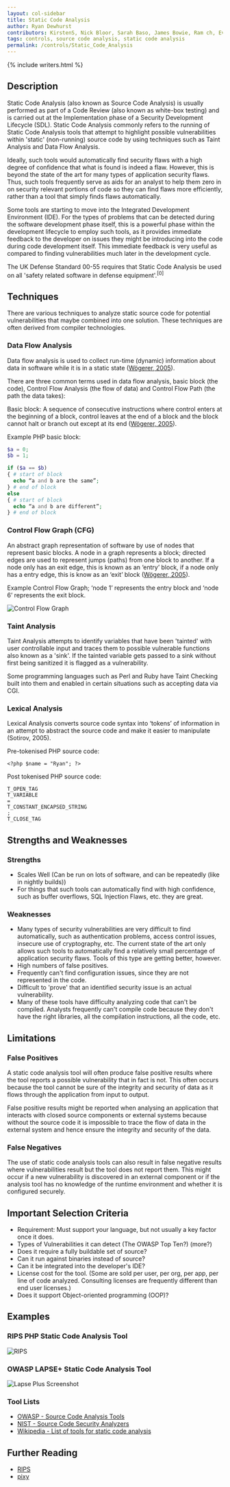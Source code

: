 ```yaml
---
layout: col-sidebar
title: Static Code Analysis
author: Ryan Dewhurst
contributors: KirstenS, Nick Bloor, Sarah Baso, James Bowie, Ram ch, EvgeniyRyzhkov, Iberiam, Ann.campbell, Ejohn20, Jonathan Marcil, Christina Schelin, Jie Wang, Fabian, Achim, Dirk Wetter, kingthorin
tags: controls, source code analysis, static code analysis
permalink: /controls/Static_Code_Analysis
---
```


{% include writers.html %}

## Description

Static Code Analysis (also known as Source Code Analysis) is usually
performed as part of a Code Review (also known as white-box testing) and
is carried out at the Implementation phase of a Security Development
Lifecycle (SDL). Static Code Analysis commonly refers to the running of
Static Code Analysis tools that attempt to highlight possible
vulnerabilities within 'static' (non-running) source code by using
techniques such as Taint Analysis and Data Flow Analysis.

Ideally, such tools would automatically find security flaws with a high
degree of confidence that what is found is indeed a flaw. However, this
is beyond the state of the art for many types of application security
flaws. Thus, such tools frequently serve as aids for an analyst to help
them zero in on security relevant portions of code so they can find
flaws more efficiently, rather than a tool that simply finds flaws
automatically.

Some tools are starting to move into the Integrated Development
Environment (IDE). For the types of problems that can be detected during
the software development phase itself, this is a powerful phase within
the development lifecycle to employ such tools, as it provides immediate
feedback to the developer on issues they might be introducing into the
code during code development itself. This immediate feedback is very
useful as compared to finding vulnerabilities much later in the
development cycle.

The UK Defense Standard 00-55 requires that Static Code Analysis be used
on all 'safety related software in defense equipment'.<sup>\[0\]</sup>

## Techniques

There are various techniques to analyze static source code for potential
vulnerabilities that maybe combined into one solution. These techniques
are often derived from compiler technologies.

### Data Flow Analysis

Data flow analysis is used to collect run-time (dynamic) information
about data in software while it is in a static state ([Wögerer, 2005](http://citeseerx.ist.psu.edu/viewdoc/summary?doi=10.1.1.394.5540)).

There are three common terms used in data flow analysis, basic block
(the code), Control Flow Analysis (the flow of data) and Control Flow
Path (the path the data takes):

Basic block: A sequence of consecutive instructions where control enters
at the beginning of a block, control leaves at the end of a block and
the block cannot halt or branch out except at its end ([Wögerer, 2005](http://citeseerx.ist.psu.edu/viewdoc/summary?doi=10.1.1.394.5540)).

Example PHP basic block:

```php
$a = 0;
$b = 1;

if ($a == $b)
{ # start of block
  echo “a and b are the same”;
} # end of block
else
{ # start of block
  echo “a and b are different”;
} # end of block
```

### Control Flow Graph (CFG)

An abstract graph representation of software by use of nodes that
represent basic blocks. A node in a graph represents a block; directed
edges are used to represent jumps (paths) from one block to another. If
a node only has an exit edge, this is known as an ‘entry’ block, if a
node only has a entry edge, this is know as an ‘exit’ block ([Wögerer, 2005](http://citeseerx.ist.psu.edu/viewdoc/summary?doi=10.1.1.394.5540)).

Example Control Flow Graph; ‘node 1’ represents the entry block and
‘node 6’ represents the exit block.

![Control Flow Graph](../../assets/images/Control_flow_graph.png)

### Taint Analysis

Taint Analysis attempts to identify variables that have been 'tainted'
with user controllable input and traces them to possible vulnerable
functions also known as a 'sink'. If the tainted variable gets passed to
a sink without first being sanitized it is flagged as a vulnerability.

Some programming languages such as Perl and Ruby have Taint Checking
built into them and enabled in certain situations such as accepting data
via CGI.

### Lexical Analysis

Lexical Analysis converts source code syntax into ‘tokens’ of
information in an attempt to abstract the source code and make it easier
to manipulate (Sotirov, 2005).

Pre-tokenised PHP source code:

`<?php $name = "Ryan"; ?>`

Post tokenised PHP source code:

```
T_OPEN_TAG
T_VARIABLE
=
T_CONSTANT_ENCAPSED_STRING
;
T_CLOSE_TAG

```

## Strengths and Weaknesses

### Strengths

- Scales Well (Can be run on lots of software, and can be repeatedly (like in nightly builds))
- For things that such tools can automatically find with high confidence, such as buffer overflows, SQL Injection Flaws, etc. they are great.

### Weaknesses

- Many types of security vulnerabilities are very difficult to find automatically, such as authentication problems, access control issues, insecure use of cryptography, etc. The current state of the art only allows such tools to automatically find a relatively small percentage of application security flaws. Tools of this type are getting better, however.
- High numbers of false positives.
- Frequently can't find configuration issues, since they are not represented in the code.
- Difficult to 'prove' that an identified security issue is an actual vulnerability.
- Many of these tools have difficulty analyzing code that can't be compiled. Analysts frequently can't compile code because they don't have the right libraries, all the compilation instructions, all the code, etc.

## Limitations

### False Positives

A static code analysis tool will often produce false positive results
where the tool reports a possible vulnerability that in fact is not.
This often occurs because the tool cannot be sure of the integrity and
security of data as it flows through the application from input to
output.

False positive results might be reported when analysing an application
that interacts with closed source components or external systems because
without the source code it is impossible to trace the flow of data in
the external system and hence ensure the integrity and security of the
data.

### False Negatives

The use of static code analysis tools can also result in false negative
results where vulnerabilities result but the tool does not report them.
This might occur if a new vulnerability is discovered in an external
component or if the analysis tool has no knowledge of the runtime
environment and whether it is configured securely.

## Important Selection Criteria

- Requirement: Must support your language, but not usually a key factor once it does.
- Types of Vulnerabilities it can detect (The OWASP Top Ten?) (more?)
- Does it require a fully buildable set of source?
- Can it run against binaries instead of source?
- Can it be integrated into the developer's IDE?
- License cost for the tool. (Some are sold per user, per org, per app, per line of code analyzed. Consulting licenses are frequently different than end user licenses.)
- Does it support Object-oriented programming (OOP)?

## Examples

### RIPS PHP Static Code Analysis Tool

![RIPS](../../assets/images/RIPS.jpg)

### OWASP LAPSE+ Static Code Analysis Tool

![Lapse Plus Screenshot](../../assets/images/LapsePlusScreenshot.png)

### Tool Lists

- [OWASP - Source Code Analysis Tools](../Source_Code_Analysis_Tools)
- [NIST - Source Code Security Analyzers](http://samate.nist.gov/index.php/Source_Code_Security_Analyzers.html)
- [Wikipedia - List of tools for static code analysis](http://en.wikipedia.org/wiki/List_of_tools_for_static_code_analysis)

## Further Reading

- [RIPS](https://sourceforge.net/projects/rips-scanner/)
- [pixy](http://seclab.nu/static/publications/ssp2006pixy.pdf)
